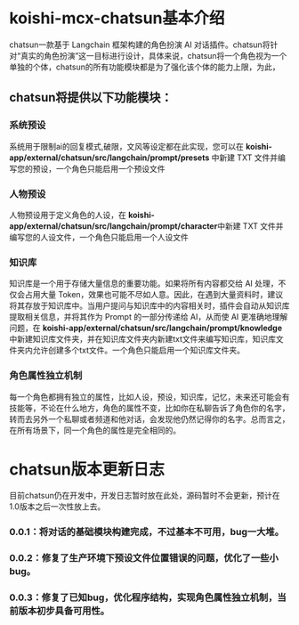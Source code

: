 # koishi-mcx-chatsun基本介绍

chatsun一款基于 Langchain 框架构建的角色扮演 AI 对话插件。chatsun将针对“真实的角色扮演”这一目标进行设计，具体来说，chatsun将一个角色视为一个单独的个体，chatsun的所有功能模块都是为了强化该个体的能力上限，为此，

## chatsun将提供以下功能模块：

### 系统预设
系统用于限制ai的回复模式,破限，文风等设定都在此实现，您可以在 **koishi-app/external/chatsun/src/langchain/prompt/presets** 中新建 TXT 文件并编写您的预设，一个角色只能启用一个预设文件

### 人物预设
人物预设用于定义角色的人设，在 **koishi-app/external/chatsun/src/langchain/prompt/character**中新建 TXT 文件并编写您的人设文件，一个角色只能启用一个人设文件

### 知识库
知识库是一个用于存储大量信息的重要功能。如果将所有内容都交给 AI 处理，不仅会占用大量 Token，效果也可能不尽如人意。因此，在遇到大量资料时，建议将其存放于知识库中。当用户提问与知识库中的内容相关时，插件会自动从知识库提取相关信息，并将其作为 Prompt 的一部分传递给 AI，从而使 AI 更准确地理解问题，在 **koishi-app/external/chatsun/src/langchain/prompt/knowledge** 中新建知识库文件夹，并在知识库文件夹内新建txt文件来编写知识库，知识库文件夹内允许创建多个txt文件。一个角色只能启用一个知识库文件夹。

### 角色属性独立机制
每一个角色都拥有独立的属性，比如人设，预设，知识库，记忆，未来还可能会有技能等，不论在什么地方，角色的属性不变，比如你在私聊告诉了角色你的名字，转而去另外一个私聊或者频道和他对话，会发现他仍然记得你的名字。总而言之，在所有场景下，同一个角色的属性是完全相同的。



# chatsun版本更新日志
目前chatsun仍在开发中，开发日志暂时放在此处，源码暂时不会更新，预计在1.0版本之后一次性放上去。

### 0.0.1：将对话的基础模块构建完成，不过基本不可用，bug一大堆。
### 0.0.2：修复了生产环境下预设文件位置错误的问题，优化了一些小bug。
### 0.0.3：修复了已知bug，优化程序结构，实现角色属性独立机制，当前版本初步具备可用性。

